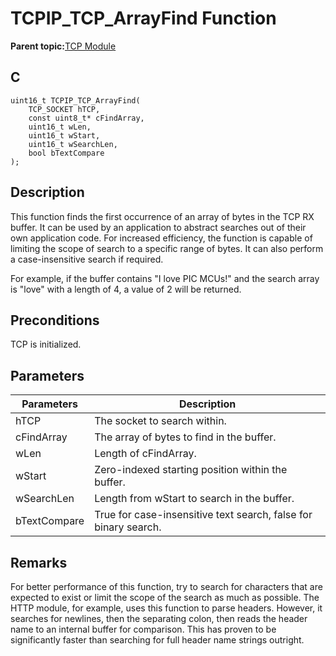 # TCPIP\_TCP\_ArrayFind Function

**Parent topic:**[TCP Module](GUID-9461917B-27CE-44ED-80DB-67D963896E8F.md)

## C

```
uint16_t TCPIP_TCP_ArrayFind(
    TCP_SOCKET hTCP, 
    const uint8_t* cFindArray, 
    uint16_t wLen, 
    uint16_t wStart, 
    uint16_t wSearchLen, 
    bool bTextCompare
);
```

## Description

This function finds the first occurrence of an array of bytes in the TCP RX buffer. It can be used by an application to abstract searches out of their own application code. For increased efficiency, the function is capable of limiting the scope of search to a specific range of bytes. It can also perform a case-insensitive search if required.

For example, if the buffer contains "I love PIC MCUs!" and the search array is "love" with a length of 4, a value of 2 will be returned.

## Preconditions

TCP is initialized.

## Parameters

|Parameters|Description|
|----------|-----------|
|hTCP|The socket to search within.|
|cFindArray|The array of bytes to find in the buffer.|
|wLen|Length of cFindArray.|
|wStart|Zero-indexed starting position within the buffer.|
|wSearchLen|Length from wStart to search in the buffer.|
|bTextCompare|True for case-insensitive text search, false for binary search.|

## Remarks

For better performance of this function, try to search for characters that are expected to exist or limit the scope of the search as much as possible. The HTTP module, for example, uses this function to parse headers. However, it searches for newlines, then the separating colon, then reads the header name to an internal buffer for comparison. This has proven to be significantly faster than searching for full header name strings outright.

